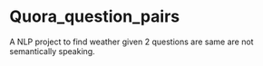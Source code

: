 # Quora_question_pairs

A NLP project to find weather given 2 questions are same are not semantically speaking.
